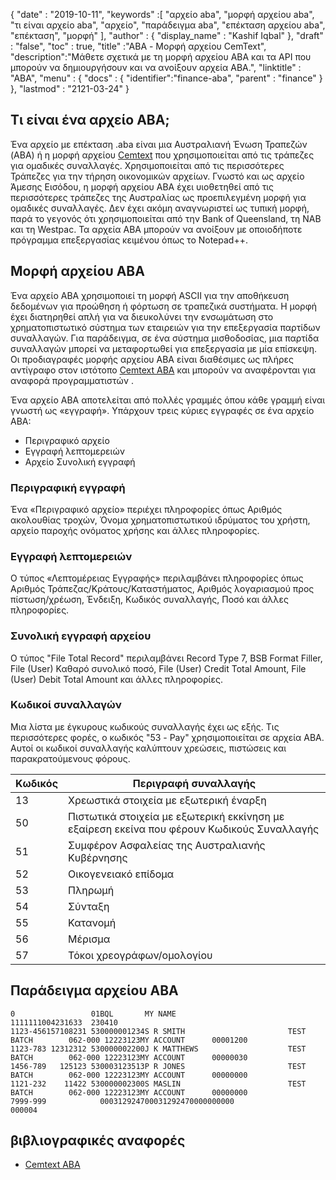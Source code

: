 {
  "date" : "2019-10-11",
  "keywords" :[ "αρχείο aba", "μορφή αρχείου aba", "τι είναι αρχείο aba", "αρχείο", "παράδειγμα aba", "επέκταση αρχείου aba", "επέκταση", "μορφή" ],
  "author" : {
    "display_name" : "Kashif Iqbal"
},
  "draft" : "false",
  "toc" : true,
  "title" :"ABA - Μορφή αρχείου CemText",
  "description":"Μάθετε σχετικά με τη μορφή αρχείου ABA και τα API που μπορούν να δημιουργήσουν και να ανοίξουν αρχεία ABA.",
  "linktitle" : "ABA",
  "menu" : {
    "docs" : {
      "identifier":"finance-aba",
      "parent" : "finance"
}
},
  "lastmod" : "2121-03-24"
}

## Τι είναι ένα αρχείο ABA;

Ένα αρχείο με επέκταση .aba είναι μια Αυστραλιανή Ένωση Τραπεζών (ABA) ή η μορφή αρχείου [Cemtext](https://www.cemtexaba.com/) που χρησιμοποιείται από τις τράπεζες για ομαδικές συναλλαγές. Χρησιμοποιείται από τις περισσότερες Τράπεζες για την τήρηση οικονομικών αρχείων. Γνωστό και ως αρχείο Άμεσης Εισόδου, η μορφή αρχείου ABA έχει υιοθετηθεί από τις περισσότερες τράπεζες της Αυστραλίας ως προεπιλεγμένη μορφή για ομαδικές συναλλαγές. Δεν έχει ακόμη αναγνωριστεί ως τυπική μορφή, παρά το γεγονός ότι χρησιμοποιείται από την Bank of Queensland, τη NAB και τη Westpac. Τα αρχεία ABA μπορούν να ανοίξουν με οποιοδήποτε πρόγραμμα επεξεργασίας κειμένου όπως το Notepad++.


## Μορφή αρχείου ABA

Ένα αρχείο ABA χρησιμοποιεί τη μορφή ASCII για την αποθήκευση δεδομένων για προώθηση ή φόρτωση σε τραπεζικά συστήματα. Η μορφή έχει διατηρηθεί απλή για να διευκολύνει την ενσωμάτωση στο χρηματοπιστωτικό σύστημα των εταιρειών για την επεξεργασία παρτίδων συναλλαγών. Για παράδειγμα, σε ένα σύστημα μισθοδοσίας, μια παρτίδα συναλλαγών μπορεί να μεταφορτωθεί για επεξεργασία με μία επίσκεψη. Οι προδιαγραφές μορφής αρχείου ABA είναι διαθέσιμες ως πλήρες αντίγραφο στον ιστότοπο [Cemtext ABA](https://www.cemtexaba.com/aba-format/cemtex-aba-file-format-details) και μπορούν να αναφέρονται για αναφορά προγραμματιστών .

Ένα αρχείο ABA αποτελείται από πολλές γραμμές όπου κάθε γραμμή είναι γνωστή ως «εγγραφή». Υπάρχουν τρεις κύριες εγγραφές σε ένα αρχείο ABA:

* Περιγραφικό αρχείο
* Εγγραφή λεπτομερειών
* Αρχείο Συνολική εγγραφή

### Περιγραφική εγγραφή

Ένα «Περιγραφικό αρχείο» περιέχει πληροφορίες όπως Αριθμός ακολουθίας τροχών, Όνομα χρηματοπιστωτικού ιδρύματος του χρήστη, αρχείο παροχής ονόματος χρήσης και άλλες πληροφορίες.

### Εγγραφή λεπτομερειών

Ο τύπος «Λεπτομέρειας Εγγραφής» περιλαμβάνει πληροφορίες όπως Αριθμός Τράπεζας/Κράτους/Καταστήματος, Αριθμός λογαριασμού προς πίστωση/χρέωση, Ένδειξη, Κωδικός συναλλαγής, Ποσό και άλλες πληροφορίες.

### Συνολική εγγραφή αρχείου

Ο τύπος "File Total Record" περιλαμβάνει Record Type 7, BSB Format Filler, File (User) Καθαρό συνολικό ποσό, File (User) Credit Total Amount, File (User) Debit Total Amount και άλλες πληροφορίες.

### Κωδικοί συναλλαγών

Μια λίστα με έγκυρους κωδικούς συναλλαγής έχει ως εξής. Τις περισσότερες φορές, ο κωδικός "53 - Pay" χρησιμοποιείται σε αρχεία ABA. Αυτοί οι κωδικοί συναλλαγής καλύπτουν χρεώσεις, πιστώσεις και παρακρατούμενους φόρους.

|Κωδικός|Περιγραφή συναλλαγής|
---|---|
|13|Χρεωστικά στοιχεία με εξωτερική έναρξη|
|50|Πιστωτικά στοιχεία με εξωτερική εκκίνηση με εξαίρεση εκείνα που φέρουν Κωδικούς Συναλλαγής|
|51|Συμφέρον Ασφαλείας της Αυστραλιανής Κυβέρνησης|
|52|Οικογενειακό επίδομα|
|53|Πληρωμή|
|54|Σύνταξη|
|55|Κατανομή|
|56|Μέρισμα|
|57|Τόκοι χρεογράφων/ομολογίου|

## Παράδειγμα αρχείου ABA

```
0                 01BQL       MY NAME                   1111111004231633  230410
1123-456157108231 530000001234S R SMITH                       TEST BATCH        062-000 12223123MY ACCOUNT      00001200
1123-783 12312312 530000002200J K MATTHEWS                    TEST BATCH        062-000 12223123MY ACCOUNT      00000030
1456-789   125123 530003123513P R JONES                       TEST BATCH        062-000 12223123MY ACCOUNT      00000000
1121-232    11422 530000002300S MASLIN                        TEST BATCH        062-000 12223123MY ACCOUNT      00000000
7999-999            000312924700031292470000000000                        000004
```
## βιβλιογραφικές αναφορές

* [Cemtext ABA](https://www.cemtexaba.com/)

